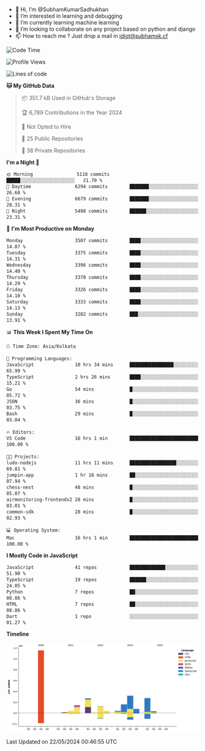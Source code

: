 - 👋 Hi, I’m @SubhamKumarSadhukhan
- 👀 I’m interested in learning and debugging
- 🌱 I’m currently learning machine learning
- 💞️ I’m looking to collaborate on any project based on python and django
- 📫 How to reach me ?
      Just drop a mail in idiot@subhamsk.cf

<!---
SubhamKumarSadhukhan/SubhamKumarSadhukhan is a ✨ special ✨ repository because its `README.md` (this file) appears on your GitHub profile.
You can click the Preview link to take a look at your changes.
--->


<!--START_SECTION:waka-->
![Code Time](http://img.shields.io/badge/Code%20Time-2%2C204%20hrs%2056%20mins-blue)

![Profile Views](http://img.shields.io/badge/Profile%20Views-0-blue)

![Lines of code](https://img.shields.io/badge/From%20Hello%20World%20I%27ve%20Written-2.7%20million%20lines%20of%20code-blue)

**🐱 My GitHub Data** 

> 📦 351.7 kB Used in GitHub's Storage 
 > 
> 🏆 6,789 Contributions in the Year 2024
 > 
> 🚫 Not Opted to Hire
 > 
> 📜 25 Public Repositories 
 > 
> 🔑 38 Private Repositories 
 > 
**I'm a Night 🦉** 

```text
🌞 Morning                5118 commits        █████░░░░░░░░░░░░░░░░░░░░   21.70 % 
🌆 Daytime                6294 commits        ███████░░░░░░░░░░░░░░░░░░   26.68 % 
🌃 Evening                6679 commits        ███████░░░░░░░░░░░░░░░░░░   28.31 % 
🌙 Night                  5498 commits        ██████░░░░░░░░░░░░░░░░░░░   23.31 % 
```
📅 **I'm Most Productive on Monday** 

```text
Monday                   3507 commits        ████░░░░░░░░░░░░░░░░░░░░░   14.87 % 
Tuesday                  3375 commits        ████░░░░░░░░░░░░░░░░░░░░░   14.31 % 
Wednesday                3396 commits        ████░░░░░░░░░░░░░░░░░░░░░   14.40 % 
Thursday                 3370 commits        ████░░░░░░░░░░░░░░░░░░░░░   14.29 % 
Friday                   3326 commits        ████░░░░░░░░░░░░░░░░░░░░░   14.10 % 
Saturday                 3333 commits        ████░░░░░░░░░░░░░░░░░░░░░   14.13 % 
Sunday                   3282 commits        ███░░░░░░░░░░░░░░░░░░░░░░   13.91 % 
```


📊 **This Week I Spent My Time On** 

```text
🕑︎ Time Zone: Asia/Kolkata

💬 Programming Languages: 
JavaScript               10 hrs 34 mins      ████████████████░░░░░░░░░   65.99 % 
TypeScript               2 hrs 26 mins       ████░░░░░░░░░░░░░░░░░░░░░   15.21 % 
Go                       54 mins             █░░░░░░░░░░░░░░░░░░░░░░░░   05.72 % 
JSON                     36 mins             █░░░░░░░░░░░░░░░░░░░░░░░░   03.75 % 
Bash                     29 mins             █░░░░░░░░░░░░░░░░░░░░░░░░   03.04 % 

🔥 Editors: 
VS Code                  16 hrs 1 min        █████████████████████████   100.00 % 

🐱‍💻 Projects: 
ludo-nodejs              11 hrs 11 mins      █████████████████░░░░░░░░   69.81 % 
jumpin-app               1 hr 16 mins        ██░░░░░░░░░░░░░░░░░░░░░░░   07.94 % 
chess-nest               48 mins             █░░░░░░░░░░░░░░░░░░░░░░░░   05.07 % 
airmonitoring-frontendv2 28 mins             █░░░░░░░░░░░░░░░░░░░░░░░░   03.01 % 
common-sdk               28 mins             █░░░░░░░░░░░░░░░░░░░░░░░░   02.93 % 

💻 Operating System: 
Mac                      16 hrs 1 min        █████████████████████████   100.00 % 
```

**I Mostly Code in JavaScript** 

```text
JavaScript               41 repos            █████████████░░░░░░░░░░░░   51.90 % 
TypeScript               19 repos            ██████░░░░░░░░░░░░░░░░░░░   24.05 % 
Python                   7 repos             ██░░░░░░░░░░░░░░░░░░░░░░░   08.86 % 
HTML                     7 repos             ██░░░░░░░░░░░░░░░░░░░░░░░   08.86 % 
Dart                     1 repo              ░░░░░░░░░░░░░░░░░░░░░░░░░   01.27 % 
```



**Timeline**

![Lines of Code chart](https://raw.githubusercontent.com/SubhamKumarSadhukhan/SubhamKumarSadhukhan/main/assets/bar_graph.png)


 Last Updated on 22/05/2024 00:46:55 UTC
<!--END_SECTION:waka-->
